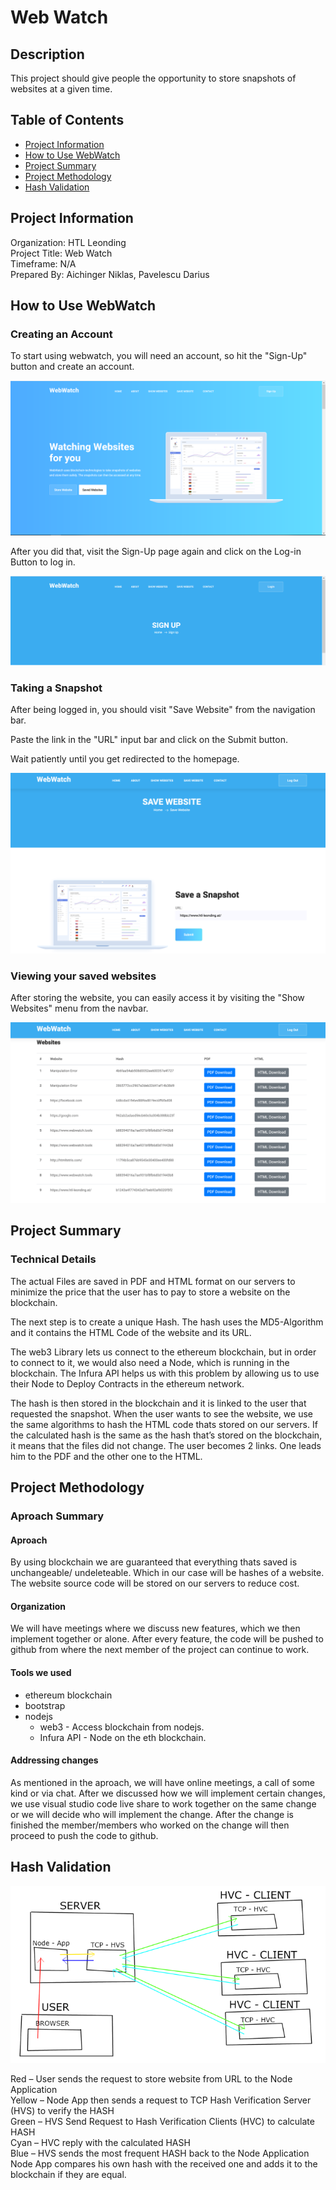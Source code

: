 # Web Watch
## Description
This project should give people the opportunity to store snapshots of websites at a given time.

## Table of Contents  

* [Project Information](https://github.com/S1mple133/WebWatch#project-information)
* [How to Use WebWatch](https://github.com/S1mple133/WebWatch#how-to-use-webwatch)
* [Project Summary](https://github.com/S1mple133/WebWatch#project-summary)
* [Project Methodology](https://github.com/S1mple133/WebWatch#project-methodology)
* [Hash Validation](https://github.com/S1mple133/WebWatch#hash-validation)

## Project Information
Organization: HTL Leonding  
Project Title: Web Watch  
Timeframe: N/A  
Prepared By: Aichinger Niklas, Pavelescu Darius  


## How to Use WebWatch
### Creating an Account
To start using webwatch, you will need an account, so hit the "Sign-Up" button and create an account.  


![](github_content/img/sign_up.PNG "Signup")  


After you did that, visit the Sign-Up page again and click on the Log-in Button to log in.  


![](github_content/img/log_in.PNG "Login")  


### Taking a Snapshot
After being logged in, you should visit "Save Website" from the navigation bar.  

Paste the link in the "URL" input bar and click on the Submit button.  

Wait patiently until you get redirected to the homepage.  


![](github_content/img/save_website.png "Save Website")


### Viewing your saved websites
After storing the website, you can easily access it by visiting the "Show Websites" menu from the navbar.


![](github_content/img/show_website.png "Show Websites")


## Project Summary
### Technical Details
The actual Files are saved in PDF and HTML format on our servers to minimize the price that the user has to pay to store a website on the blockchain.  

The next step is to create a unique Hash. The hash uses the MD5-Algorithm and it contains the HTML Code of the website and its URL.  

The web3 Library lets us connect to the ethereum blockchain, but in order to connect to it, we would also need a Node, which is running in the blockchain. The Infura API helps us with this problem by allowing us to use their Node to Deploy Contracts in the ethereum network.  

The hash is then stored in the blockchain and it is linked to the user that requested the snapshot.
When the user wants to see the website, we use the same algorithms to hash the HTML code thats stored on our servers. If the calculated hash is the same as the hash that’s stored on the blockchain, it means that the files did not change. The user becomes 2 links. One leads him to the PDF and the other one to the HTML.  


## Project Methodology
### Aproach Summary
#### Aproach
By using blockchain we are guaranteed that everything thats saved is unchangeable/ undeleteable. Which in our case will be hashes of a website. The website source code will be stored on our servers to reduce cost.


#### Organization
We will have meetings where we discuss new features, which we then implement together or alone. After every feature, the code will be pushed to github from where the next member of the project can continue to work.

#### Tools we used

* ethereum blockchain
* bootstrap
* nodejs
    * web3 - Access blockchain from nodejs.
    * Infura API - Node on the eth blockchain.
    
#### Addressing changes
As mentioned in the aproach, we will have online meetings, a call of some kind or via chat. After we discussed how we will implement certain changes, we use visual studio code live share to work together on the same change or we will decide who will implement the change. After the change is finished the member/members who worked on the change will then proceed to push the code to github.

## Hash Validation


![](github_content/img/validation.png "Hash Validation")

Red – User sends the request to store website from URL to the Node Application<br/>
Yellow – Node App then sends a request to TCP Hash Verification Server (HVS) to verify the HASH<br/>
Green – HVS Send Request to Hash Verification Clients (HVC) to calculate HASH<br/>
Cyan – HVC reply with the calculated HASH<br/>
Blue – HVS sends the most frequent HASH back to the Node Application<br/>
Node App compares his own hash with the received one and adds it to the blockchain if they are equal.<br/>